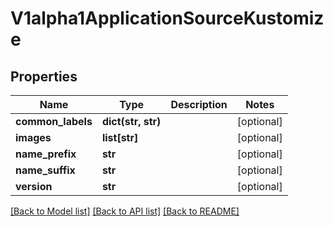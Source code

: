# V1alpha1ApplicationSourceKustomize

## Properties
Name | Type | Description | Notes
------------ | ------------- | ------------- | -------------
**common_labels** | **dict(str, str)** |  | [optional] 
**images** | **list[str]** |  | [optional] 
**name_prefix** | **str** |  | [optional] 
**name_suffix** | **str** |  | [optional] 
**version** | **str** |  | [optional] 

[[Back to Model list]](../README.md#documentation-for-models) [[Back to API list]](../README.md#documentation-for-api-endpoints) [[Back to README]](../README.md)


